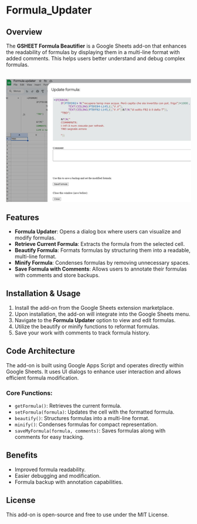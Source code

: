 # Formula_Updater

## Overview
The **GSHEET Formula Beautifier** is a Google Sheets add-on that enhances the readability of formulas by displaying them in a multi-line format with added comments. This helps users better understand and debug complex formulas.

</br>
<img src="https://github.com/adegard/Formula_Updater/blob/main/Immagine 2025-06-09 141420.jpg"  align="center">

## Features
- **Formula Updater**: Opens a dialog box where users can visualize and modify formulas.
- **Retrieve Current Formula**: Extracts the formula from the selected cell.
- **Beautify Formula**: Formats formulas by structuring them into a readable, multi-line format.
- **Minify Formula**: Condenses formulas by removing unnecessary spaces.
- **Save Formula with Comments**: Allows users to annotate their formulas with comments and store backups.

## Installation & Usage
1. Install the add-on from the Google Sheets extension marketplace.
2. Upon installation, the add-on will integrate into the Google Sheets menu.
3. Navigate to the **Formula Updater** option to view and edit formulas.
4. Utilize the beautify or minify functions to reformat formulas.
5. Save your work with comments to track formula history.

## Code Architecture
The add-on is built using Google Apps Script and operates directly within Google Sheets. It uses UI dialogs to enhance user interaction and allows efficient formula modification.

### Core Functions:
- `getFormula()`: Retrieves the current formula.
- `setFormula(formula)`: Updates the cell with the formatted formula.
- `beautify()`: Structures formulas into a multi-line format.
- `minify()`: Condenses formulas for compact representation.
- `saveMyFormula(formula, comments)`: Saves formulas along with comments for easy tracking.

## Benefits
- Improved formula readability.
- Easier debugging and modification.
- Formula backup with annotation capabilities.

## License
This add-on is open-source and free to use under the MIT License.

